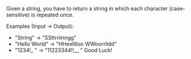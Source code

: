 Given a string, you have to return a string in which each character (case-sensitive) is repeated once.

Examples (Input -> Output):

* "String"      -> "SSttrriinngg"
* "Hello World" -> "HHeelllloo  WWoorrlldd"
* "1234!_ "     -> "11223344!!__  "
Good Luck!